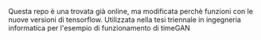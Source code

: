 Questa repo è una trovata già online, ma modificata perchè funzioni con le nuove versioni di tensorflow.
Utilizzata nella tesi triennale in ingegneria informatica per l'esempio di funzionamento di timeGAN
